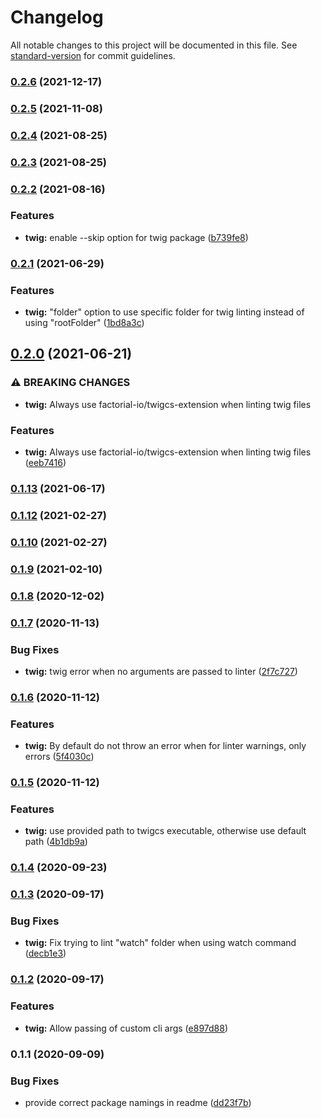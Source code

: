 # Changelog

All notable changes to this project will be documented in this file. See [standard-version](https://github.com/conventional-changelog/standard-version) for commit guidelines.

### [0.2.6](https://github.com/factorial-io/fstack/compare/twig/v0.2.5...twig/v0.2.6) (2021-12-17)

### [0.2.5](https://github.com/factorial-io/fstack/compare/twig/v0.2.4...twig/v0.2.5) (2021-11-08)

### [0.2.4](https://github.com/factorial-io/fstack/compare/twig/v0.2.3...twig/v0.2.4) (2021-08-25)

### [0.2.3](https://github.com/factorial-io/fstack/compare/twig/v0.2.2...twig/v0.2.3) (2021-08-25)

### [0.2.2](https://github.com/factorial-io/fstack/compare/twig/v0.2.1...twig/v0.2.2) (2021-08-16)


### Features

* **twig:** enable --skip option for twig package ([b739fe8](https://github.com/factorial-io/fstack/commit/b739fe8c5276da21b9b4c28378eaadb6de845156))

### [0.2.1](https://github.com/factorial-io/fstack/compare/twig/v0.2.0...twig/v0.2.1) (2021-06-29)


### Features

* **twig:** "folder" option to use specific folder for twig linting instead of using "rootFolder" ([1bd8a3c](https://github.com/factorial-io/fstack/commit/1bd8a3ca1fb6cf2e2906907d7d677f7cab5cb8ee))

## [0.2.0](https://github.com/factorial-io/fstack/compare/twig/v0.1.13...twig/v0.2.0) (2021-06-21)


### ⚠ BREAKING CHANGES

* **twig:** Always use factorial-io/twigcs-extension when linting twig files

### Features

* **twig:** Always use factorial-io/twigcs-extension when linting twig files ([eeb7416](https://github.com/factorial-io/fstack/commit/eeb7416574baf89cb61e357c86722b6a8c86f7de))

### [0.1.13](https://github.com/factorial-io/fstack/compare/twig/v0.1.12...twig/v0.1.13) (2021-06-17)

### [0.1.12](https://github.com/factorial-io/fstack/compare/twig/v0.1.10...twig/v0.1.12) (2021-02-27)

### [0.1.10](https://github.com/factorial-io/fstack/compare/twig/v0.1.8...twig/v0.1.10) (2021-02-27)

### [0.1.9](https://github.com/factorial-io/fstack/compare/twig/v0.1.8...twig/v0.1.9) (2021-02-10)

### [0.1.8](https://github.com/factorial-io/fstack/compare/twig/v0.1.7...twig/v0.1.8) (2020-12-02)

### [0.1.7](https://github.com/factorial-io/fstack/compare/twig/v0.1.6...twig/v0.1.7) (2020-11-13)


### Bug Fixes

* **twig:** twig error when no arguments are passed to linter ([2f7c727](https://github.com/factorial-io/fstack/commit/2f7c7275df19c3f5566c9ee4ea1670afa0905da2))

### [0.1.6](https://github.com/factorial-io/fstack/compare/twig/v0.1.5...twig/v0.1.6) (2020-11-12)


### Features

* **twig:** By default do not throw an error when for linter warnings, only errors ([5f4030c](https://github.com/factorial-io/fstack/commit/5f4030c62d58d10dc7de9289b6bcd7bfb02c0dde))

### [0.1.5](https://github.com/factorial-io/fstack/compare/twig/v0.1.4...twig/v0.1.5) (2020-11-12)


### Features

* **twig:** use provided path to twigcs executable, otherwise use default path ([4b1db9a](https://github.com/factorial-io/fstack/commit/4b1db9a7c7a55474c68fd9f93ab75099b649b98a))

### [0.1.4](https://github.com/factorial-io/fstack/compare/twig/v0.1.3...twig/v0.1.4) (2020-09-23)

### [0.1.3](https://github.com/factorial-io/fstack/compare/twig/v0.1.2...twig/v0.1.3) (2020-09-17)


### Bug Fixes

* **twig:** Fix trying to lint "watch" folder when using watch command ([decb1e3](https://github.com/factorial-io/fstack/commit/decb1e3353d599e3fccf3d99190c7fbd32ad2464))

### [0.1.2](https://github.com/factorial-io/fstack/compare/twig/v0.1.1...twig/v0.1.2) (2020-09-17)


### Features

* **twig:** Allow passing of custom cli args ([e897d88](https://github.com/factorial-io/fstack/commit/e897d88177278dbaba49585e1e57c1398c8c061a))

### 0.1.1 (2020-09-09)


### Bug Fixes

* provide correct package namings in readme ([dd23f7b](https://github.com/factorial-io/fstack/commit/dd23f7b32534dba5600559d8b1355113a4509a8d))
